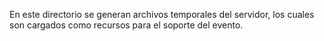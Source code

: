 En este directorio se generan archivos temporales del servidor, los cuales son cargados como recursos para el soporte del evento.